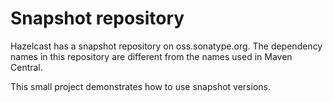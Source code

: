 # Snapshot repository
Hazelcast has a snapshot repository on oss.sonatype.org. The dependency names in this repository are different from the names used in Maven Central.

This small project demonstrates how to use snapshot versions.
